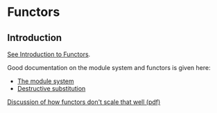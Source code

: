 # Functors

## Introduction

[See Introduction to Functors](functors_intro.md).

Good documentation on the module system and functors is given here:

- [The module system](http://caml.inria.fr/pub/docs/manual-ocaml/moduleexamples.html)
- [Destructive substitution](http://caml.inria.fr/pub/docs/manual-ocaml/extn.html#sec249)

[Discussion of how functors don't scale that well (pdf)](/assets/pdf/modules-icfp.pdf)
